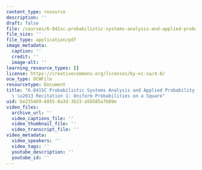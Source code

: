 ```yaml
---
content_type: resource
description: ''
draft: false
file: /courses/6-041sc-probabilistic-systems-analysis-and-applied-probability-fall-2013/be23546968558a3d3b23a5b585a7b89e_MIT6_041SCF13_Conditioning_Example_300k.pdf
file_size: ''
file_type: application/pdf
image_metadata:
  caption: ''
  credit: ''
  image-alt: ''
learning_resource_types: []
license: https://creativecommons.org/licenses/by-nc-sa/4.0/
ocw_type: OCWFile
resourcetype: Document
title: "6.041SC Probabilistic Systems Analysis and Applied Probability, Fall 2013Transcript\
  \ \u2013 Recitation 1: Uniform Probabilities on a Square"
uid: be235469-6855-8a3d-3b23-a5b585a7b89e
video_files:
  archive_url: ''
  video_captions_file: ''
  video_thumbnail_file: ''
  video_transcript_file: ''
video_metadata:
  video_speakers: ''
  video_tags: ''
  youtube_description: ''
  youtube_id: ''
---
```

